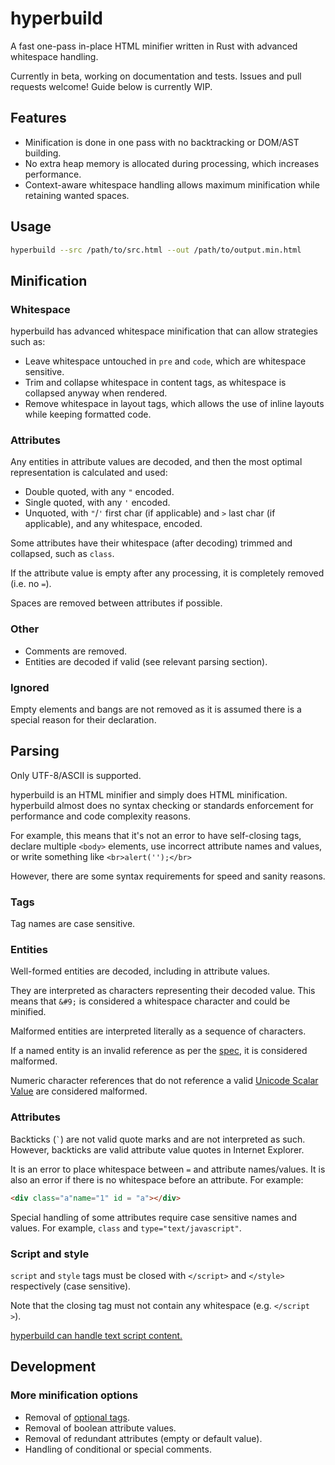 # hyperbuild

A fast one-pass in-place HTML minifier written in Rust with advanced whitespace handling.

Currently in beta, working on documentation and tests. Issues and pull requests welcome! Guide below is currently WIP.

## Features

- Minification is done in one pass with no backtracking or DOM/AST building.
- No extra heap memory is allocated during processing, which increases performance.
- Context-aware whitespace handling allows maximum minification while retaining wanted spaces.

## Usage

```bash
hyperbuild --src /path/to/src.html --out /path/to/output.min.html
```

## Minification

### Whitespace

hyperbuild has advanced whitespace minification that can allow strategies such as:

- Leave whitespace untouched in `pre` and `code`, which are whitespace sensitive.
- Trim and collapse whitespace in content tags, as whitespace is collapsed anyway when rendered.
- Remove whitespace in layout tags, which allows the use of inline layouts while keeping formatted code.

### Attributes

Any entities in attribute values are decoded, and then the most optimal representation is calculated and used:

- Double quoted, with any `"` encoded.
- Single quoted, with any `'` encoded.
- Unquoted, with `"`/`'` first char (if applicable) and `>` last char (if applicable), and any whitespace, encoded.

Some attributes have their whitespace (after decoding) trimmed and collapsed, such as `class`.

If the attribute value is empty after any processing, it is completely removed (i.e. no `=`).

Spaces are removed between attributes if possible.

### Other

- Comments are removed.
- Entities are decoded if valid (see relevant parsing section).

### Ignored

Empty elements and bangs are not removed as it is assumed there is a special reason for their declaration.

## Parsing

Only UTF-8/ASCII is supported.

hyperbuild is an HTML minifier and simply does HTML minification. hyperbuild almost does no syntax checking or standards enforcement for performance and code complexity reasons.

For example, this means that it's not an error to have self-closing tags, declare multiple `<body>` elements, use incorrect attribute names and values, or write something like `<br>alert('');</br>`

However, there are some syntax requirements for speed and sanity reasons.

### Tags

Tag names are case sensitive.

### Entities

Well-formed entities are decoded, including in attribute values.

They are interpreted as characters representing their decoded value. This means that `&#9;` is considered a whitespace character and could be minified.

Malformed entities are interpreted literally as a sequence of characters.

If a named entity is an invalid reference as per the [spec](https://html.spec.whatwg.org/multipage/named-characters.html#named-character-references), it is considered malformed.

Numeric character references that do not reference a valid [Unicode Scalar Value](https://www.unicode.org/glossary/#unicode_scalar_value) are considered malformed.

### Attributes

Backticks (`` ` ``) are not valid quote marks and are not interpreted as such.
However, backticks are valid attribute value quotes in Internet Explorer.

It is an error to place whitespace between `=` and attribute names/values. It is also an error if there is no whitespace before an attribute. For example:

```html
<div class="a"name="1" id = "a"></div>
```

Special handling of some attributes require case sensitive names and values. For example, `class` and `type="text/javascript"`.

### Script and style

`script` and `style` tags must be closed with `</script>` and `</style>` respectively (case sensitive).

Note that the closing tag must not contain any whitespace (e.g. `</script  >`).

[hyperbuild can handle text script content.](./notes/Text%20script%20content.md)

## Development

### More minification options

- Removal of [optional tags](https://html.spec.whatwg.org/multipage/syntax.html#syntax-tag-omission).
- Removal of boolean attribute values.
- Removal of redundant attributes (empty or default value).
- Handling of conditional or special comments.
